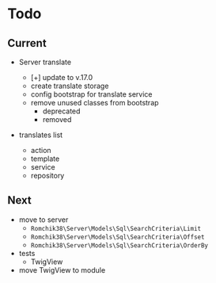 # Todo

## Current

- Server translate
  - [+] update to v.17.0
  - create translate storage
  - config bootstrap for translate service
  - remove unused classes from bootstrap
    - deprecated
    - removed

- translates list
  - action
  - template
  - service
  - repository

## Next

- move to server
  - `Romchik38\Server\Models\Sql\SearchCriteria\Limit`
  - `Romchik38\Server\Models\Sql\SearchCriteria\Offset`
  - `Romchik38\Server\Models\Sql\SearchCriteria\OrderBy`
- tests  
  - TwigView  
- move TwigView to module  
